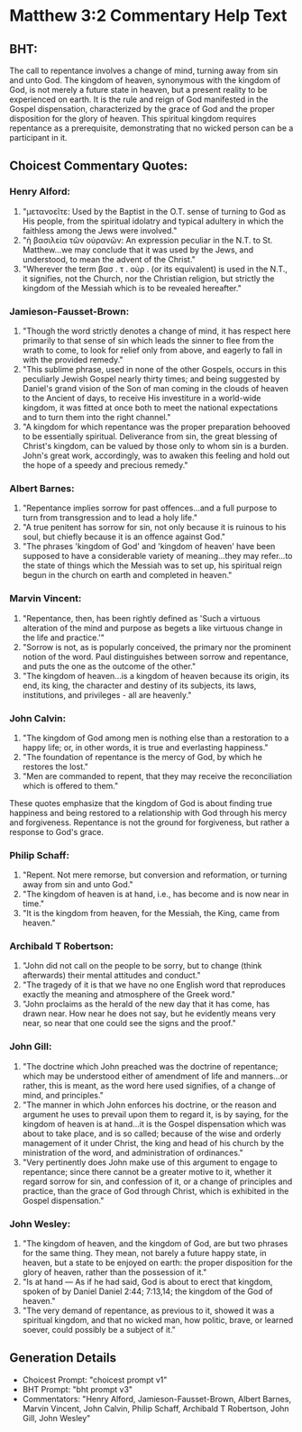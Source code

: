 # Matthew 3:2 Commentary Help Text

## BHT:
The call to repentance involves a change of mind, turning away from sin and unto God. The kingdom of heaven, synonymous with the kingdom of God, is not merely a future state in heaven, but a present reality to be experienced on earth. It is the rule and reign of God manifested in the Gospel dispensation, characterized by the grace of God and the proper disposition for the glory of heaven. This spiritual kingdom requires repentance as a prerequisite, demonstrating that no wicked person can be a participant in it.

## Choicest Commentary Quotes:
### Henry Alford:
1. "μετανοεῖτε: Used by the Baptist in the O.T. sense of turning to God as His people, from the spiritual idolatry and typical adultery in which the faithless among the Jews were involved." 
2. "ἡ βασιλεία τῶν οὐρανῶν: An expression peculiar in the N.T. to St. Matthew...we may conclude that it was used by the Jews, and understood, to mean the advent of the Christ." 
3. "Wherever the term βασ . τ . οὐρ . (or its equivalent) is used in the N.T., it signifies, not the Church, nor the Christian religion, but strictly the kingdom of the Messiah which is to be revealed hereafter."

### Jamieson-Fausset-Brown:
1. "Though the word strictly denotes a change of mind, it has respect here primarily to that sense of sin which leads the sinner to flee from the wrath to come, to look for relief only from above, and eagerly to fall in with the provided remedy."
2. "This sublime phrase, used in none of the other Gospels, occurs in this peculiarly Jewish Gospel nearly thirty times; and being suggested by Daniel's grand vision of the Son of man coming in the clouds of heaven to the Ancient of days, to receive His investiture in a world-wide kingdom, it was fitted at once both to meet the national expectations and to turn them into the right channel."
3. "A kingdom for which repentance was the proper preparation behooved to be essentially spiritual. Deliverance from sin, the great blessing of Christ's kingdom, can be valued by those only to whom sin is a burden. John's great work, accordingly, was to awaken this feeling and hold out the hope of a speedy and precious remedy."

### Albert Barnes:
1. "Repentance implies sorrow for past offences...and a full purpose to turn from transgression and to lead a holy life." 
2. "A true penitent has sorrow for sin, not only because it is ruinous to his soul, but chiefly because it is an offence against God." 
3. "The phrases 'kingdom of God' and 'kingdom of heaven' have been supposed to have a considerable variety of meaning...they may refer...to the state of things which the Messiah was to set up, his spiritual reign begun in the church on earth and completed in heaven."

### Marvin Vincent:
1. "Repentance, then, has been rightly defined as 'Such a virtuous alteration of the mind and purpose as begets a like virtuous change in the life and practice.'"
2. "Sorrow is not, as is popularly conceived, the primary nor the prominent notion of the word. Paul distinguishes between sorrow and repentance, and puts the one as the outcome of the other."
3. "The kingdom of heaven...is a kingdom of heaven because its origin, its end, its king, the character and destiny of its subjects, its laws, institutions, and privileges - all are heavenly."

### John Calvin:
1. "The kingdom of God among men is nothing else than a restoration to a happy life; or, in other words, it is true and everlasting happiness."
2. "The foundation of repentance is the mercy of God, by which he restores the lost."
3. "Men are commanded to repent, that they may receive the reconciliation which is offered to them."

These quotes emphasize that the kingdom of God is about finding true happiness and being restored to a relationship with God through his mercy and forgiveness. Repentance is not the ground for forgiveness, but rather a response to God's grace.

### Philip Schaff:
1. "Repent. Not mere remorse, but conversion and reformation, or turning away from sin and unto God." 
2. "The kingdom of heaven is at hand, i.e., has become and is now near in time." 
3. "It is the kingdom from heaven, for the Messiah, the King, came from heaven."

### Archibald T Robertson:
1. "John did not call on the people to be sorry, but to change (think afterwards) their mental attitudes and conduct."
2. "The tragedy of it is that we have no one English word that reproduces exactly the meaning and atmosphere of the Greek word."
3. "John proclaims as the herald of the new day that it has come, has drawn near. How near he does not say, but he evidently means very near, so near that one could see the signs and the proof."

### John Gill:
1. "The doctrine which John preached was the doctrine of repentance; which may be understood either of amendment of life and manners...or rather, this is meant, as the word here used signifies, of a change of mind, and principles."
2. "The manner in which John enforces his doctrine, or the reason and argument he uses to prevail upon them to regard it, is by saying, for the kingdom of heaven is at hand...it is the Gospel dispensation which was about to take place, and is so called; because of the wise and orderly management of it under Christ, the king and head of his church by the ministration of the word, and administration of ordinances."
3. "Very pertinently does John make use of this argument to engage to repentance; since there cannot be a greater motive to it, whether it regard sorrow for sin, and confession of it, or a change of principles and practice, than the grace of God through Christ, which is exhibited in the Gospel dispensation."

### John Wesley:
1. "The kingdom of heaven, and the kingdom of God, are but two phrases for the same thing. They mean, not barely a future happy state, in heaven, but a state to be enjoyed on earth: the proper disposition for the glory of heaven, rather than the possession of it."
2. "Is at hand — As if he had said, God is about to erect that kingdom, spoken of by Daniel Daniel 2:44; 7:13,14; the kingdom of the God of heaven."
3. "The very demand of repentance, as previous to it, showed it was a spiritual kingdom, and that no wicked man, how politic, brave, or learned soever, could possibly be a subject of it."


## Generation Details
- Choicest Prompt: "choicest prompt v1"
- BHT Prompt: "bht prompt v3"
- Commentators: "Henry Alford, Jamieson-Fausset-Brown, Albert Barnes, Marvin Vincent, John Calvin, Philip Schaff, Archibald T Robertson, John Gill, John Wesley"
